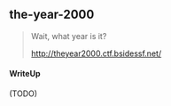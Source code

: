 ## the-year-2000

> Wait, what year is it?
>
> http://theyear2000.ctf.bsidessf.net/

#### WriteUp

(TODO)